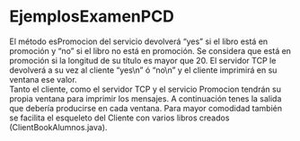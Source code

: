 # EjemplosExamenPCD

El método esPromocion del servicio devolverá “yes” si el libro está en promoción y “no” si el libro no está en promoción. Se considera que está en promoción si la longitud de su título es
mayor que 20. El servidor TCP le devolverá a su vez al cliente “yes\n” ó “no\n” y el cliente imprimirá en su ventana ese valor.   
Tanto el cliente, como el servidor TCP y el servicio Promocion tendrán su propia ventana para imprimir los mensajes. A continuación tenes la salida que debería producirse en cada ventana.
Para mayor comodidad también se facilita el esqueleto del Cliente con varios libros creados (ClientBookAlumnos.java).
